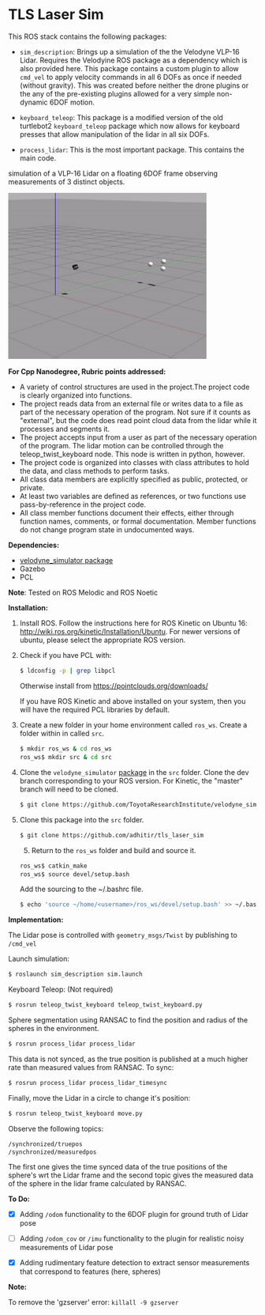 # TLS Laser Sim

This ROS stack contains the following packages:
* `sim_description`: Brings up a simulation of the the Velodyne VLP-16 Lidar. Requires the Velodyine ROS package as a dependency which is also provided here. This package contains a custom plugin to allow `cmd_vel` to apply velocity commands in all 6 DOFs as once if needed (without gravity). This was created before neither the drone plugins or the any of the pre-existing plugins allowed for a very simple non-dynamic 6DOF motion. 

* `keyboard_teleop`: This package is a modified version of the old turtlebot2 `keyboard_teleop` package which now allows for keyboard presses that allow manipulation of the lidar in all six DOFs.

* `process_lidar`: This is the most important package. This contains the main code. 

simulation of a VLP-16 Lidar on a floating 6DOF frame observing measurements of 3 distinct objects. 

<img src="./images/laser_v1.gif" style="zoom: 67%;" />

**For Cpp Nanodegree, Rubric points addressed:**

* A variety of control structures are used in the project.The project code is clearly organized into functions.
* The project reads data from an external file or writes data to a file as part of the necessary operation of the program. Not sure if it counts as "external", but the code does read point cloud data from the lidar while it processes and segments it.
* The project accepts input from a user as part of the necessary operation of the program. The lidar motion can be controlled through the teleop_twist_keyboard node. This node is written in python, however.
* The project code is organized into classes with class attributes to hold the data, and class methods to perform tasks.
* All class data members are explicitly specified as public, protected, or private.
* At least two variables are defined as references, or two functions use pass-by-reference in the project code.
* All class member functions document their effects, either through function names, comments, or formal documentation. Member functions do not change program state in undocumented ways. 




**Dependencies:**

- [velodyne_simulator package](https://github.com/ToyotaResearchInstitute/velodyne_simulator.git) 
- Gazebo
- PCL

**Note**: Tested on ROS Melodic and ROS Noetic

**Installation:**

1. Install ROS. Follow the instructions here for ROS Kinetic on Ubuntu 16: http://wiki.ros.org/kinetic/Installation/Ubuntu. For newer versions of ubuntu, please select the appropriate ROS version. 

2. Check if you have PCL with:

   ```bash
   $ ldconfig -p | grep libpcl
   ```

   Otherwise install from https://pointclouds.org/downloads/

   If you have ROS Kinetic and above installed on your system, then you will have the required PCL libraries by default. 

3. Create a new folder in your home environment called `ros_ws`. Create a folder within in called `src`. 

   ```bash
   $ mkdir ros_ws & cd ros_ws
   ros_ws$ mkdir src & cd src
   ```

4. Clone the `velodyne_simulator` [package](https://github.com/ToyotaResearchInstitute/velodyne_simulator.git)  in the `src` folder. Clone the dev branch corresponding to your ROS version. For Kinetic, the "master" branch will need to be cloned.

   ```bash
   $ git clone https://github.com/ToyotaResearchInstitute/velodyne_simulator.git --branch master --single-branch
   ```

 5. Clone this package into the `src` folder. 

    ```bash
    $ git clone https://github.com/adhitir/tls_laser_sim 
    ```

	5. Return to the `ros_ws` folder and build and source it.

    ```bash
    ros_ws$ catkin_make
    ros_ws$ source devel/setup.bash
    ```

    Add the sourcing to the ~/.bashrc file.

    ```bash
    $ echo 'source ~/home/<username>/ros_ws/devel/setup.bash' >> ~/.bashrc 
    ```

**Implementation:**

The Lidar pose is controlled with `geometry_msgs/Twist` by publishing to `/cmd_vel`

Launch simulation:

```bash
$ roslaunch sim_description sim.launch
```

Keyboard Teleop: (Not required)

```bash
$ rosrun teleop_twist_keyboard teleop_twist_keyboard.py
```

Sphere segmentation using RANSAC to find the position and radius of the spheres in the environment. 

```bash
$ rosrun process_lidar process_lidar
```

This data is not synced, as the true position is published at a much higher rate than measured values from RANSAC. To sync:

```bash
$ rosrun process_lidar process_lidar_timesync
```

Finally, move the Lidar in a circle to change it's position:

```bash
$ rosrun teleop_twist_keyboard move.py
```

Observe the following topics:

```
/synchronized/truepos
/synchronized/measuredpos
```

The first one gives the time synced data of the true positions of the sphere's wrt the Lidar frame and the second topic gives the measured data of the sphere in the lidar frame calculated by RANSAC. 

**To Do:**

- [x] Adding `/odom` functionality to the 6DOF plugin for ground truth of Lidar pose
- [ ] Adding `/odom_cov` or `/imu` functionality to the plugin for realistic noisy measurements of Lidar pose
- [x] Adding rudimentary feature detection to extract sensor measurements that correspond to features (here, spheres)



**Note:**

To remove the 'gzserver' error: `killall -9 gzserver`
